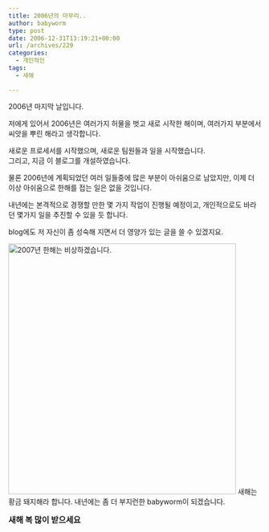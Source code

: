```yaml
---
title: 2006년의 마무리..
author: babyworm
type: post
date: 2006-12-31T13:19:21+00:00
url: /archives/229
categories:
  - 개인적인
tags:
  - 새해

---
```

2006년 마지막 날입니다.

저에게 있어서 2006년은 여러가지 허물을 벗고 새로 시작한 해이며, 여러가지 부분에서 씨앗을 뿌린 해라고 생각합니다. 

새로운 프로세서를 시작했으며, 새로운 팀원들과 일을 시작했습니다.  
그리고, 지금 이 블로그를 개설하였습니다. 

물론 2006년에 계획되었던 여러 일들중에 많은 부분이 아쉬움으로 남았지만, 이제 더 이상 아쉬움으로 한해를 접는 일은 없을 것입니다. 

내년에는 본격적으로 경쟁할 만한 몇 가지 작업이 진행될 예정이고, 개인적으로도 바라던 몇가지 일을 추진할 수 있을 듯 합니다. 

blog에도 저 자신이 좀 성숙해 지면서 더 영양가 있는 글을 쓸 수 있겠지요.



  






<img loading="lazy" decoding="async" src="https://i0.wp.com/babyworm.net/wordpress/wp-content/uploads/1/cfile23.uf.152F3A504D6A7AD32E8622.jpg?resize=453%2C500" class="aligncenter" width="453" height="500" alt="2007년 한해는 비상하겠습니다. " data-recalc-dims="1" />  
새해는 황금 돼지해라 합니다.  
내년에는 좀 더 부지런한 babyworm이 되겠습니다. 

<FONT size=3>**새해 복 많이 받으세요**</FONT>